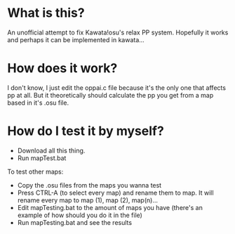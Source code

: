 # What is this?
An unofficial attempt to fix Kawata!osu's relax PP system. Hopefully it works and perhaps it can be implemented in kawata...

# How does it work?
I don't know, I just edit the oppai.c file because it's the only one that affects pp at all. But it theoretically should calculate the pp you get from a map based in it's .osu file.

# How do I test it by myself?
- Download all this thing.
- Run mapTest.bat

To test other maps:
- Copy the .osu files from the maps you wanna test
- Press CTRL-A (to select every map) and rename them to map. It will rename every map to map (1), map (2), map(n)... 
- Edit mapTesting.bat to the amount of maps you have (there's an example of how should you do it in the file)
- Run mapTesting.bat and see the results
